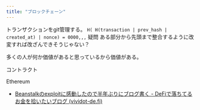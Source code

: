 ```yaml
---
title: "ブロックチェーン"
---
```


トランザクションをgit管理する。
`H( H(transaction | prev_hash | created_at) | nonce) = 0000,,,`
疑問 ある部分から先頭まで整合するように改変すれば改ざんできそうじゃない？

多くの人が何か価値があると思っているから価値がある。

コントラクト

Ethereum

- [Beanstalkのexploitに感動したので半年ぶりにブログ書く - DeFiで落ちてるお金を拾いたいブログ (vividot-de.fi)](https://vividot-de.fi/entry/beanstalk-exploit)